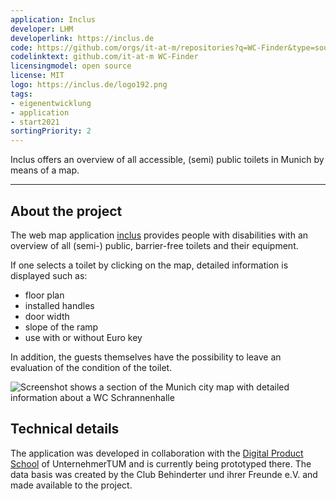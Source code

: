```yaml
---
application: Inclus
developer: LHM
developerlink: https://inclus.de
code: https://github.com/orgs/it-at-m/repositories?q=WC-Finder&type=source
codelinktext: github.com/it-at-m WC-Finder
licensingmodel: open source
license: MIT
logo: https://inclus.de/logo192.png
tags:
- eigenentwicklung
- application
- start2021
sortingPriority: 2
---
```

Inclus offers an overview of all accessible, (semi) public toilets in Munich by means of a map.

---

## About the project

The web map application [inclus](https://inclus.de) provides people with disabilities with an overview of all (semi-) public, barrier-free toilets and their equipment.

If one selects a toilet by clicking on the map, detailed information is displayed such as:

* floor plan
* installed handles
* door width
* slope of the ramp
* use with or without Euro key

In addition, the guests themselves have the possibility to leave an evaluation of the condition of the toilet.

![Screenshot shows a section of the Munich city map with detailed information about a WC Schrannenhalle](/Inclus_Screenshot.jpg)


## Technical details

The application was developed in collaboration with the [Digital Product School](https://www.digitalproductschool.io) of UnternehmerTUM and is currently being prototyped there. The data basis was created by the Club Behinderter und ihrer Freunde e.V. and made available to the project.

